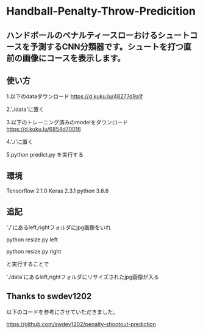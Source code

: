 # Handball-Penalty-Throw-Predicition

## ハンドボールのペナルティースローおけるシュートコースを予測するCNN分類器です。シュートを打つ直前の画像にコースを表示します。

## 使い方
1.以下のdataダウンロード
https://d.kuku.lu/48277d9a1f

2.'./data'に置く

3.以下のトレーニング済みのmodelをダウンロード
https://d.kuku.lu/6854d70016

4.'./'に置く

5.python predict.py を実行する

## 環境
Tensorflow 2.1.0
Keras 2.3.1
python 3.6.6

## 追記
'./'にあるleft,rightフォルダにjpg画像をいれ

python resize.py left

python resize.py right

と実行することで

'./data'にあるleft,rightフォルダにリサイズされたjpg画像が入る

## Thanks to swdev1202
以下のコードを参考にさせていただきました。

https://github.com/swdev1202/penalty-shootout-prediction

